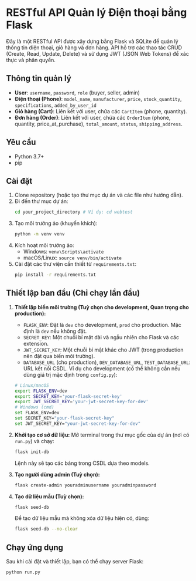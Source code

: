 # RESTful API Quản lý Điện thoại bằng Flask

Đây là một RESTful API được xây dựng bằng Flask và SQLite để quản lý thông tin điện thoại, giỏ hàng và đơn hàng. API hỗ trợ các thao tác CRUD (Create, Read, Update, Delete) và sử dụng JWT (JSON Web Tokens) để xác thực và phân quyền.

## Thông tin quản lý

-   **User**: `username`, `password`, `role` (buyer, seller, admin)
-   **Điện thoại (Phone)**: `model_name`, `manufacturer`, `price`, `stock_quantity`, `specifications`, `added_by_user_id`
-   **Giỏ hàng (Cart)**: Liên kết với user, chứa các `CartItem` (phone, quantity).
-   **Đơn hàng (Order)**: Liên kết với user, chứa các `OrderItem` (phone, quantity, price_at_purchase), `total_amount`, `status`, `shipping_address`.

## Yêu cầu

-   Python 3.7+
-   pip

## Cài đặt

1.  Clone repository (hoặc tạo thư mục dự án và các file như hướng dẫn).
2.  Đi đến thư mục dự án:
    ```bash
    cd your_project_directory # Ví dụ: cd webtest
    ```
3.  Tạo môi trường ảo (khuyến khích):
    ```bash
    python -m venv venv
    ```
4.  Kích hoạt môi trường ảo:
    -   Windows: `venv\Scripts\activate`
    -   macOS/Linux: `source venv/bin/activate`
5.  Cài đặt các thư viện cần thiết từ `requirements.txt`:
    ```bash
    pip install -r requirements.txt
    ```

## Thiết lập ban đầu (Chỉ chạy lần đầu)

1.  **Thiết lập biến môi trường (Tuỳ chọn cho development, Quan trọng cho production):**
    * `FLASK_ENV`: Đặt là `dev` cho development, `prod` cho production. Mặc định là `dev` nếu không đặt.
    * `SECRET_KEY`: Một chuỗi bí mật dài và ngẫu nhiên cho Flask và các extension.
    * `JWT_SECRET_KEY`: Một chuỗi bí mật khác cho JWT (trong production nên đặt qua biến môi trường).
    * `DATABASE_URL` (cho production), `DEV_DATABASE_URL`, `TEST_DATABASE_URL`: URL kết nối CSDL.
    Ví dụ cho development (có thể không cần nếu dùng giá trị mặc định trong `config.py`):
    ```bash
    # Linux/macOS
    export FLASK_ENV=dev
    export SECRET_KEY='your-flask-secret-key'
    export JWT_SECRET_KEY='your-jwt-secret-key-for-dev' 
    # Windows (cmd)
    set FLASK_ENV=dev
    set SECRET_KEY="your-flask-secret-key"
    set JWT_SECRET_KEY="your-jwt-secret-key-for-dev"
    ```

2.  **Khởi tạo cơ sở dữ liệu:**
    Mở terminal trong thư mục gốc của dự án (nơi có `run.py`) và chạy:
    ```bash
    flask init-db
    ```
    Lệnh này sẽ tạo các bảng trong CSDL dựa theo models.

3.  **Tạo người dùng admin (Tuỳ chọn):**
    ```bash
    flask create-admin youradminusername youradminpassword
    ```

4.  **Tạo dữ liệu mẫu (Tuỳ chọn):**
    ```bash
    flask seed-db
    ```
    Để tạo dữ liệu mẫu mà không xóa dữ liệu hiện có, dùng:
    ```bash
    flask seed-db --no-clear
    ```

## Chạy ứng dụng

Sau khi cài đặt và thiết lập, bạn có thể chạy server Flask:
```bash
python run.py
